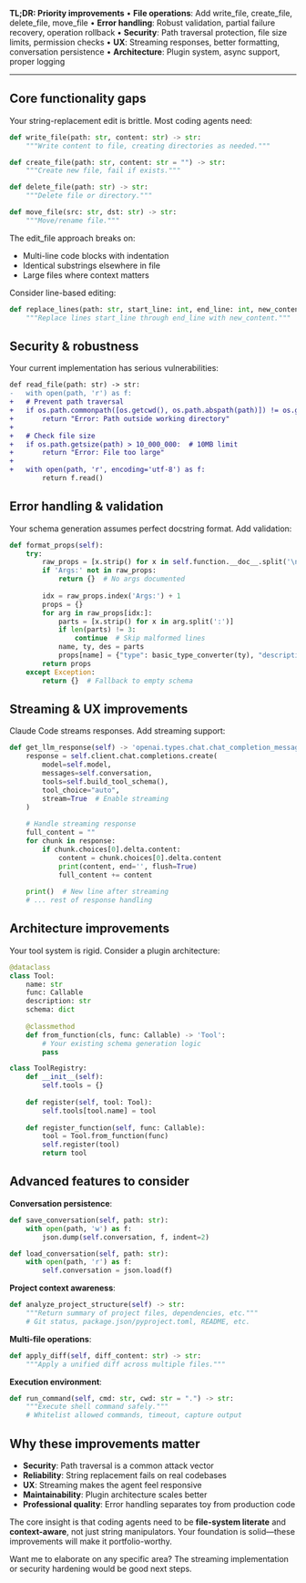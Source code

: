 **TL;DR: Priority improvements**
• **File operations**: Add write_file, create_file, delete_file, move_file
• **Error handling**: Robust validation, partial failure recovery, operation rollback
• **Security**: Path traversal protection, file size limits, permission checks
• **UX**: Streaming responses, better formatting, conversation persistence
• **Architecture**: Plugin system, async support, proper logging

---

## Core functionality gaps

Your string-replacement edit is brittle. Most coding agents need:

```python
def write_file(path: str, content: str) -> str:
    """Write content to file, creating directories as needed."""

def create_file(path: str, content: str = "") -> str:
    """Create new file, fail if exists."""

def delete_file(path: str) -> str:
    """Delete file or directory."""

def move_file(src: str, dst: str) -> str:
    """Move/rename file."""
```

The edit_file approach breaks on:

- Multi-line code blocks with indentation
- Identical substrings elsewhere in file
- Large files where context matters

Consider line-based editing:

```python
def replace_lines(path: str, start_line: int, end_line: int, new_content: str) -> str:
    """Replace lines start_line through end_line with new_content."""
```

## Security & robustness

Your current implementation has serious vulnerabilities:

```diff
def read_file(path: str) -> str:
-   with open(path, 'r') as f:
+   # Prevent path traversal
+   if os.path.commonpath([os.getcwd(), os.path.abspath(path)]) != os.getcwd():
+       return "Error: Path outside working directory"
+   
+   # Check file size
+   if os.path.getsize(path) > 10_000_000:  # 10MB limit
+       return "Error: File too large"
+       
+   with open(path, 'r', encoding='utf-8') as f:
        return f.read()
```

## Error handling & validation

Your schema generation assumes perfect docstring format. Add validation:

```python
def format_props(self):
    try:
        raw_props = [x.strip() for x in self.function.__doc__.split('\n') if x.strip()]
        if 'Args:' not in raw_props:
            return {}  # No args documented
        
        idx = raw_props.index('Args:') + 1
        props = {}
        for arg in raw_props[idx:]:
            parts = [x.strip() for x in arg.split(':')]
            if len(parts) != 3:
                continue  # Skip malformed lines
            name, ty, des = parts
            props[name] = {"type": basic_type_converter(ty), "description": des}
        return props
    except Exception:
        return {}  # Fallback to empty schema
```

## Streaming & UX improvements

Claude Code streams responses. Add streaming support:

```python
def get_llm_response(self) -> 'openai.types.chat.chat_completion_message.ChatCompletionMessage':
    response = self.client.chat.completions.create(
        model=self.model,
        messages=self.conversation,
        tools=self.build_tool_schema(),
        tool_choice="auto",
        stream=True  # Enable streaming
    )
    
    # Handle streaming response
    full_content = ""
    for chunk in response:
        if chunk.choices[0].delta.content:
            content = chunk.choices[0].delta.content
            print(content, end='', flush=True)
            full_content += content
    
    print()  # New line after streaming
    # ... rest of response handling
```

## Architecture improvements

Your tool system is rigid. Consider a plugin architecture:

```python
@dataclass
class Tool:
    name: str
    func: Callable
    description: str
    schema: dict
    
    @classmethod
    def from_function(cls, func: Callable) -> 'Tool':
        # Your existing schema generation logic
        pass

class ToolRegistry:
    def __init__(self):
        self.tools = {}
    
    def register(self, tool: Tool):
        self.tools[tool.name] = tool
    
    def register_function(self, func: Callable):
        tool = Tool.from_function(func)
        self.register(tool)
        return tool
```

## Advanced features to consider

**Conversation persistence**:

```python
def save_conversation(self, path: str):
    with open(path, 'w') as f:
        json.dump(self.conversation, f, indent=2)

def load_conversation(self, path: str):
    with open(path, 'r') as f:
        self.conversation = json.load(f)
```

**Project context awareness**:

```python
def analyze_project_structure(self) -> str:
    """Return summary of project files, dependencies, etc."""
    # Git status, package.json/pyproject.toml, README, etc.
```

**Multi-file operations**:

```python
def apply_diff(self, diff_content: str) -> str:
    """Apply a unified diff across multiple files."""
```

**Execution environment**:

```python
def run_command(self, cmd: str, cwd: str = ".") -> str:
    """Execute shell command safely."""
    # Whitelist allowed commands, timeout, capture output
```

## Why these improvements matter

- **Security**: Path traversal is a common attack vector
- **Reliability**: String replacement fails on real codebases
- **UX**: Streaming makes the agent feel responsive
- **Maintainability**: Plugin architecture scales better
- **Professional quality**: Error handling separates toy from production code

The core insight is that coding agents need to be **file-system literate** and **context-aware**, not just string manipulators. Your foundation is solid—these improvements will make it portfolio-worthy.

Want me to elaborate on any specific area? The streaming implementation or security hardening would be good next steps.

